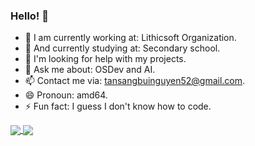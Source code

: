 ### Hello! 👋

- 🔭 I am currently working at: Lithicsoft Organization.
- 🌱 And currently studying at: Secondary school.
- 🤔 I'm looking for help with my projects.
- 💬 Ask me about: OSDev and AI.
- 📫 Contact me via: tansangbuinguyen52@gmail.com.
- 😄 Pronoun: amd64.
- ⚡ Fun fact: I guess I don't know how to code.

<a href="#">
  <img align="center" src="https://github-readme-stats.vercel.app/api?username=EndermanPC&show_icons=true"/>
</a>
<a href="#">
  <img align="center" src="https://github-readme-stats.vercel.app/api/top-langs/?username=EndermanPC&layout=compact"/>
</a>
